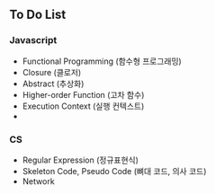 ## To Do List

### Javascript
- Functional Programming (함수형 프로그래밍)
- Closure (클로저) 
- Abstract (추상화)
- Higher-order Function (고차 함수)
- Execution Context (실행 컨텍스트)
- 

### CS
- Regular Expression (정규표현식)
- Skeleton Code, Pseudo Code (뼈대 코드, 의사 코드)
- Network
